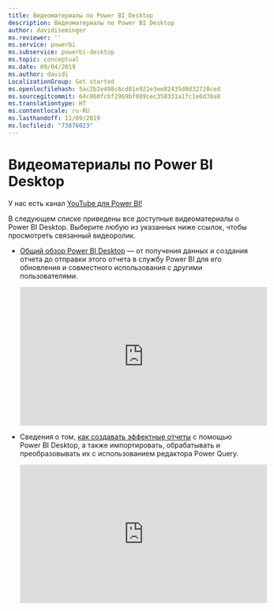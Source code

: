 ```yaml
---
title: Видеоматериалы по Power BI Desktop
description: Видеоматериалы по Power BI Desktop
author: davidiseminger
ms.reviewer: ''
ms.service: powerbi
ms.subservice: powerbi-desktop
ms.topic: conceptual
ms.date: 09/04/2019
ms.author: davidi
LocalizationGroup: Get started
ms.openlocfilehash: 5ac2b2e498c6cd81e922e3ee82435d0d32720ced
ms.sourcegitcommit: 64c860fcbf2969bf089cec358331a1fc1e0d39a8
ms.translationtype: HT
ms.contentlocale: ru-RU
ms.lasthandoff: 11/09/2019
ms.locfileid: "73876023"
---
```

# <a name="power-bi-desktop-videos"></a>Видеоматериалы по Power BI Desktop
У нас есть канал [YouTube для Power BI!](https://www.youtube.com/playlist?list=PL1N57mwBHtN2q1WbU5O29rrn_A0lkVv9p)

В следующем списке приведены все доступные видеоматериалы о Power BI Desktop. Выберите любую из указанных ниже ссылок, чтобы просмотреть связанный видеоролик.

- [Общий обзор Power BI Desktop](https://www.youtube.com/watch?v=Qgam9M8I0xA) — от получения данных и создания отчета до отправки этого отчета в службу Power BI для его обновления и совместного использования с другими пользователями.  
  
  <iframe width="500" height="281" src="https://www.youtube.com/embed/Qgam9M8I0xA" frameborder="0" allowfullscreen></iframe> 
  
- Сведения о том, [как создавать эффектные отчеты](https://www.youtube.com/watch?v=ByIUx-HmQbw) с помощью Power BI Desktop, а также импортировать, обрабатывать и преобразовывать их с использованием редактора Power Query.
  
  <iframe width="500" height="281" src="https://www.youtube.com/embed/IMAsitQ2cAc" frameborder="0" allowfullscreen></iframe>  
  
